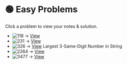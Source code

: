 # 🟢 Easy Problems

Click a problem to view your notes & solution.

- ![118](https://img.shields.io/badge/118-Pascal's_Triangle-brightgreen) → [View](/problems/118.md)
- ![231](https://img.shields.io/badge/231-Power_of_Two-brightgreen) → [View](/problems/231.md)
- ![326](https://img.shields.io/badge/326-Power_of_Three-brightgreen) → [View](/problems/326.md) Largest 3-Same-Digit Number in String
- ![2264](https://img.shields.io/badge/2264-Largest_3_Same_Digit_Number_in_String-brightgreen) → [View](/problems/2264.md)
- ![3477](https://img.shields.io/badge/3477-Fruits_Into_Baskets_II-brightgreen) → [View](/problems/3477.md)


